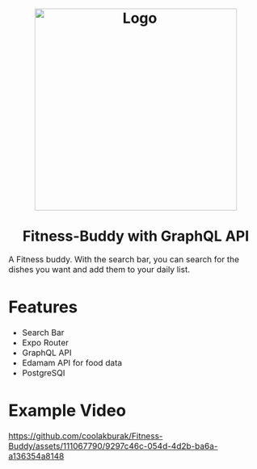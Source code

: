 <h1 align="center">
  <img title="Fitness-Buddy" src="https://static.vecteezy.com/system/resources/previews/012/188/366/original/love-fitness-gym-logo-design-template-design-for-gym-and-fitness-club-illustration-free-vector.jpg" alt=" Logo" width="400 height="400"  />
  <br></br>
   Fitness-Buddy with GraphQL API
</h1>

<p><font size="3">
  A Fitness buddy. With the search bar, you can search for the dishes you want and add them to your daily list.
</p>
  <h1>Features</h1>
  <ul>
    <li>Search Bar</li>
    <li>Expo Router</li>
    <li>GraphQL API</li>
    <li>Edamam API for food data</li>
    <li>PostgreSQl</li>
  </ul>

</p>
 
<h1>Example Video</h1>






https://github.com/coolakburak/Fitness-Buddy/assets/111067790/9297c46c-054d-4d2b-ba6a-a136354a8148





</div>


